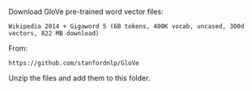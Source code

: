 
Download GloVe pre-trained word vector files:

```
Wikipedia 2014 + Gigaword 5 (6B tokens, 400K vocab, uncased, 300d vectors, 822 MB download)
```

From:

```
https://github.com/stanfordnlp/GloVe
```

Unzip the files and add them to this folder.
